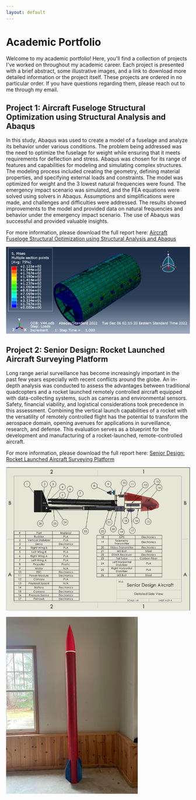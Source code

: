 ```yaml
---
layout: default
---
```


# Academic Portfolio
Welcome to my academic portfolio! Here, you'll find a collection of projects I've worked on throughout my academic career. Each project is presented with a brief abstract, some illustrative images, and a link to download more detailed information or the project itself. These projects are ordered in no particular order. If you have questions regarding them, please reach out to me through my email.

## Project 1: Aircraft Fuseloge Structural Optimization using Structural Analysis and Abaqus
In this study, Abaqus was used to create a model of a fuselage and analyze its behavior under 
various conditions. The problem being addressed was the need to optimize the fuselage for weight 
while ensuring that it meets requirements for deflection and stress. Abaqus was chosen for its range 
of features and capabilities for modeling and simulating complex structures. The modeling process 
included creating the geometry, defining material properties, and specifying external loads and 
constraints. The model was optimized for weight and the 3 lowest natural frequencies were found. 
The emergency impact scenario was simulated, and the FEA equations were solved using solvers 
in Abaqus. Assumptions and simplifications were made, and challenges and difficulties were 
addressed. The results showed improvements to the model and provided data on natural 
frequencies and behavior under the emergency impact scenario. The use of Abaqus was successful 
and provided valuable insights.

For more information, please download the full report here: [Aircraft Fuseloge Structural Optimization using Structural Analysis and Abaqus](/assets/docs/AE4630_AbaqusProject.pdf)

![Project 1 Image](/assets/images/project_1_image.PNG)

## Project 2: Senior Design: Rocket Launched Aircraft Surveying Platform
Long range aerial surveillance has become increasingly important in the past few years especially with recent conflicts around the globe. An in-depth analysis was conducted to assess the advantages between traditional quadcopters and a rocket launched remotely controlled aircraft equipped with data-collecting systems, such as cameras and environmental sensors. Safety, financial viability, and logistical considerations took precedence in this assessment. Combining the vertical
launch capabilities of a rocket with the versatility of remotely controlled flight has the potential to transform the aerospace domain, opening avenues for applications in surveillance, research, and defense. This evaluation serves as a blueprint for the development and manufacturing of a rocket-launched, remote-controlled aircraft.

For more information, please download the full report here: [Senior Design: Rocket Launched Aircraft Surveying Platform](/assets/docs/Senior%20design%20report.pdf)

![Project 2.1 Image](/assets/images/project_2_image_1.PNG)

![Project 2.1 Image](/assets/images/project_2_image_2.PNG)
